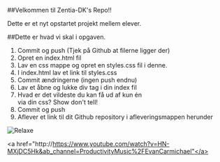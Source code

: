 ##Velkommen til Zentia-DK's Repo!!

Dette er et nyt opstartet projekt mellem elever.

##Dette er hvad vi skal i opgaven. 

1. Commit og push (Tjek på Github at filerne ligger der)
2. Opret en index.html fil
3. Lav en css mappe og opret en styles.css fil i denne.
4. I index.html lav et link til styles.css
5. Commit ændringerne (ingen push endnu)
6. Lav et åbne og lukke div tag i din index fil
7. Hvad er det vildeste du kan få ud af kun én <div> via din css? Show don't tell!
8. Commit og push
9. Aflever et link til dit Github repository i afleveringsmappen herunder

![Relaxe](pic.jpg)

<a href="http://https://www.youtube.com/watch?v=HN-MXjDC5Hk&ab_channel=ProductivityMusic%2FEvanCarmichael"</a>